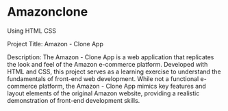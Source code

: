 # Amazonclone
Using HTML CSS

Project Title: Amazon - Clone App

Description:
The Amazon - Clone App is a web application that replicates the look and feel of the Amazon e-commerce platform. Developed with HTML and CSS, this project serves as a learning exercise to understand the fundamentals of front-end web development. While not a functional e-commerce platform, the Amazon - Clone App mimics key features and layout elements of the original Amazon website, providing a realistic demonstration of front-end development skills.


